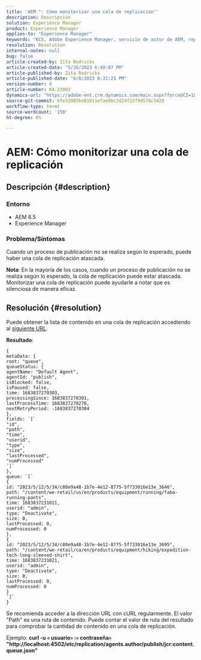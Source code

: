 ```yaml
---
title: 'AEM ": Cómo monitorizar una cola de replicación"'
description: Descripción
solution: Experience Manager
product: Experience Manager
applies-to: "Experience Manager"
keywords: "KCS, Adobe Experience Manager, servicio de autor de AEM, replicación"
resolution: Resolution
internal-notes: null
bug: false
article-created-by: Zita Rodricks
article-created-date: "5/26/2023 6:49:07 PM"
article-published-by: Zita Rodricks
article-published-date: "6/8/2023 6:31:21 PM"
version-number: 4
article-number: KA-22082
dynamics-url: "https://adobe-ent.crm.dynamics.com/main.aspx?forceUCI=1&pagetype=entityrecord&etn=knowledgearticle&id=4a6f6bf9-f5fb-ed11-8849-6045bd0063aa"
source-git-commit: 6fe32005be81b11efae9bc2d24f22f9d578c3429
workflow-type: tm+mt
source-wordcount: '150'
ht-degree: 6%

---
```


# AEM: Cómo monitorizar una cola de replicación

## Descripción {#description}


### <b>Entorno</b>

- AEM 6.5
- Experience Manager


### <b>Problema/Síntomas</b>

Cuando un proceso de publicación no se realiza según lo esperado, puede haber una cola de replicación atascada.

<b>Nota</b>: En la mayoría de los casos, cuando un proceso de publicación no se realiza según lo esperado, la cola de replicación puede estar atascada. Monitorizar una cola de replicación puede ayudarle a notar que es silenciosa de manera eficaz.


## Resolución {#resolution}


Puede obtener la lista de contenido en una cola de replicación accediendo al [siguiente URL](https://localhost:4502/etc/replication/agents.author/publish/jcr:content.queue.json).

<b>Resultado</b>:


```
{
metaData: {
root: "queue",
queueStatus: {
agentName: "Default Agent",
agentId: "publish",
isBlocked: false,
isPaused: false,
time: 1683837270303,
processingSince: 1683837270301,
lastProcessTime: 1683837270270,
nextRetryPeriod: -1683837270304
},
fields: `[` 
"id",
"path",
"time",
"userid",
"type",
"size",
"lastProcessed",
"numProcessed"
`]` 
},
queue: `[` 
{
id: "2023/5/12/5/34/c80e9a48-1b7e-4e12-8775-5f733016e13e_3646",
path: "/content/we-retail/us/en/products/equipment/running/faba-running-pants",
time: 1683837231021,
userid: "admin",
type: "Deactivate",
size: 0,
lastProcessed: 0,
numProcessed: 0
},
{
id: "2023/5/12/5/34/c80e9a48-1b7e-4e12-8775-5f733016e13e_3695",
path: "/content/we-retail/ca/en/products/equipment/hiking/expedition-tech-long-sleeved-shirt",
time: 1683837231021,
userid: "admin",
type: "Deactivate",
size: 0,
lastProcessed: 0,
numProcessed: 0
}
`]` 
}
```




Se recomienda acceder a la dirección URL con cURL regularmente. El valor &quot;Path&quot; es una ruta de contenido. Puede contar el valor de ruta del resultado para comprobar la cantidad de contenido en una cola de replicación.

Ejemplo:
<b>curl -u `<` usuario`>` :`<` contraseña`>`  &quot;http://localhost:4502/etc/replication/agents.author/publish/jcr:content.queue.json&quot;</b>
